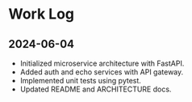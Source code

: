 # Work Log

## 2024-06-04
- Initialized microservice architecture with FastAPI.
- Added auth and echo services with API gateway.
- Implemented unit tests using pytest.
- Updated README and ARCHITECTURE docs.
